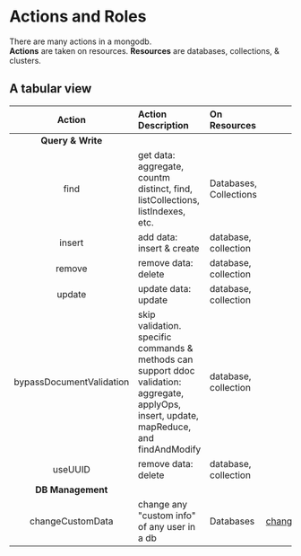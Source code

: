 # Actions and Roles

There are many actions in a mongodb.  
**Actions** are taken on resources.
**Resources** are databases, collections, & clusters.

## A tabular view

|          Action          | Action Description                                                                                                                          | On Resources           |                                                                                                            Docs Link |
| :----------------------: | :------------------------------------------------------------------------------------------------------------------------------------------ | :--------------------- | -------------------------------------------------------------------------------------------------------------------: |
|    **Query & Write**     |                                                                                                                                             |                        |                                                                                                                      |
|           find           | get data: aggregate, countm distinct, find, listCollections, listIndexes, etc.                                                              | Databases, Collections |                         [find](https://docs.mongodb.com/manual/reference/privilege-actions/#mongodb-authaction-find) |
|          insert          | add data: insert & create                                                                                                                   | database, collection   |                     [insert](https://docs.mongodb.com/manual/reference/privilege-actions/#mongodb-authaction-insert) |
|          remove          | remove data: delete                                                                                                                         | database, collection   |                     [delete](https://docs.mongodb.com/manual/reference/privilege-actions/#mongodb-authaction-remove) |
|          update          | update data: update                                                                                                                         | database, collection   |                     [delete](https://docs.mongodb.com/manual/reference/privilege-actions/#mongodb-authaction-remove) |
| bypassDocumentValidation | skip validation. specific commands & methods can support ddoc validation: aggregate, applyOps, insert, update, mapReduce, and findAndModify | database, collection   |                     [delete](https://docs.mongodb.com/manual/reference/privilege-actions/#mongodb-authaction-remove) |
|         useUUID          | remove data: delete                                                                                                                         | database, collection   |                     [delete](https://docs.mongodb.com/manual/reference/privilege-actions/#mongodb-authaction-remove) |
|    **DB Management**     |                                                                                                                                             |                        |                                                                                                                      |
|     changeCustomData     | change any "custom info" of any user in a db                                                                                                | Databases              | [changeCustomData](https://docs.mongodb.com/manual/reference/privilege-actions/#mongodb-authaction-changeCustomData) |
